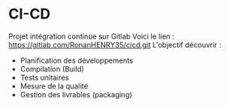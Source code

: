 # CI-CD
Projet intégration continue sur Gitlab
Voici le lien : https://gitlab.com/RonanHENRY35/cicd.git
L'objectif découvrir :
- Planification des développements
- Compilation (Build)
- Tests unitaires
- Mesure de la qualité
- Gestion des livrables (packaging)
